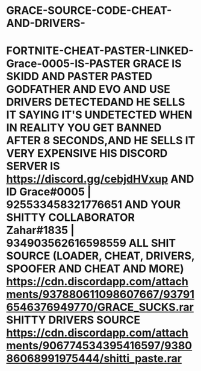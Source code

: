 # GRACE-SOURCE-CODE-CHEAT-AND-DRIVERS-
# FORTNITE-CHEAT-PASTER-LINKED-Grace-0005-IS-PASTER GRACE IS SKIDD AND PASTER PASTED GODFATHER AND EVO AND USE DRIVERS DETECTEDAND HE SELLS IT SAYING IT'S  UNDETECTED WHEN IN REALITY YOU GET BANNED AFTER 8 SECONDS,AND HE SELLS IT VERY EXPENSIVE HIS DISCORD SERVER IS https://discord.gg/cebjdHVxup AND ID Grace#0005 | 925533458321776651 AND YOUR SHITTY COLLABORATOR Zahar#1835 | 934903562616598559   ALL SHIT SOURCE (LOADER, CHEAT, DRIVERS, SPOOFER AND CHEAT AND MORE) https://cdn.discordapp.com/attachments/937880611098607667/937916546376949770/GRACE_SUCKS.rar   SHITTY DRIVERS SOURCE https://cdn.discordapp.com/attachments/906774534395416597/938086068991975444/shitti_paste.rar 
